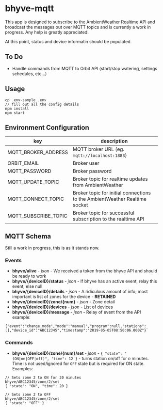 #  bhyve-mqtt
This app is designed to subscribe to the AmbientWeather Realtime API and broadcast the messages out over MQTT topics and is currently a work in progress. Any help is greatly appreciated.

At this point, status and device informatin should be populated.

## To Do
- Handle commands from MQTT to Orbit API (start/stop watering, settings schedules, etc...)

## Usage

```
cp .env-sample .env
// fill out all the config details
npm install
npm start
```

## Environment Configuration

| key                  | description                                                                |
|----------------------|----------------------------------------------------------------------------|
| MQTT_BROKER_ADDRESS  | MQTT broker URL (eg. `mqtt://localhost:1883`)                              |
| ORBIT_EMAIL          | Broker user                                                                |
| MQTT_PASSWORD        | Broker password                                                            |
| MQTT_UPDATE_TOPIC    | Broker topic for realtime updates from AmbientWeather                      |
| MQTT_CONNECT_TOPIC   | Broker topic for initial connections to the AmbientWeather Realtime socket |
| MQTT_SUBSCRIBE_TOPIC | Broker topic for successful subscription to the realtime API               |


## MQTT Schema
Still a work in progress, this is as it stands now.

### Events
* **bhyve/alive** - _json_ - We received a token from the bhyve API and should be ready to work
* **bhyve/{deviceID}/status** - _json_ - If bhyve has an active event, relay this event, else null
* **bhyve/{deviceID}/details** - _json_ - A ridiculous amount of info, most important is list of zones for the device - **RETAINED**
* **bhyve/{deviceID}/zone/{num}** - _json_ - Zone detail
* **bhyve/{deviceID}/devices** - _json_ - List of devices
* **bhyve/{deviceID}/message** - _json_ - Relay of event from the API example:
```
{"event":"change_mode","mode":"manual","program":null,"stations":[],"device_id":"ABC12345","timestamp":"2019-05-05T08:50:06.000Z"}`
```

### Commands
* **bhyve/{deviceID}/zone/{num}/set** - _json_ - `{ "state": "(ON|on|OFF|off)", "time": 12 }` - turns station on/off for _n_ minutes. Time is not used/ignored for `OFF` state but is required for ON state. Examples:
```
// Sets zone 2 to ON for 20 minutes
bhyve/ABC12345/zone/2/set
{ "state": "ON", "time": 20 }
```
```
// Sets zone 2 to OFF
bhyve/ABC12345/zone/2/set
{ "state": "OFF" }
```

